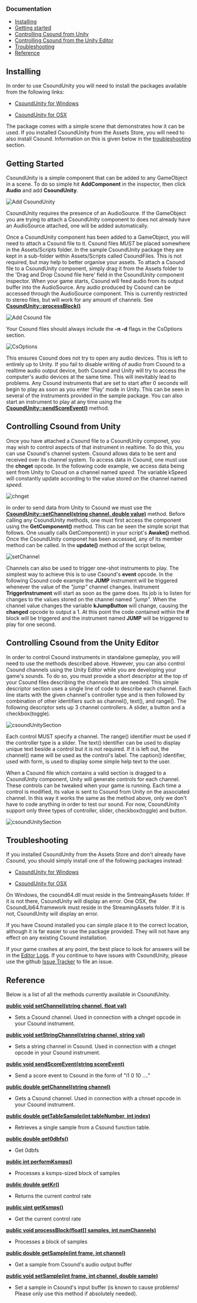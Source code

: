 ### Documentation

-   [Installing](#installing)
-   [Getting started](#getting_started)
-   [Controlling Csound from Unity](#controlling_csound_from_unity)
-   [Controlling Csound from the Unity Editor](#controlling_csound_from_unity_editor)
-   [Troubleshooting](#troubleshooting)
-   [Reference](#reference)

<a name="installing"></a>
## Installing

In order to use CsoundUnity you will need to install the packages available from the following links:

- [CsoundUnity for Windows](https://github.com/rorywalsh/CsoundUnity/releases/download/v2.0/CsoundUnityWin.unitypackage) 

- [CsoundUnity for OSX](https://github.com/rorywalsh/CsoundUnity/releases/download/v2.0/CsoundUnityOSX.unitypackage)

The package comes with a simple scene that demonstrates how it can be used. If you installed CsoundUnity from the Assets Store, you will need to also install Csound. Information on this is given below in the [troubleshooting](#troubleshooting) section.

<a name="getting_started"></a>
## Getting Started

CsoundUnity is a simple component that can be added to any GameObject in a scene. To do so simple hit **AddComponent** in the inspector, then click **Audio** and add **CsoundUnity**.

<img src="http://rorywalsh.github.io/CsoundUnity/images/addCsoundUnityComponent.gif" alt="Add CsoundUnity"/>

CsoundUnity requires the presence of an AudioSource. If the GameObject you are trying to attach a CsoundUnity component to does not already have an AudioSource attached, one will be added automatically. 

Once a CsoundUnity component has been added to a GameObject, you will need to attach a Csound file to it. Csound files *MUST* be placed somewhere in the Assets/Scripts folder. In the sample CsoundUnity package they are kept in a sub-folder within Assets/Scripts called CsoundFiles. This is not required, but may help to better organise your assets. To attach a Csound file to a CsoundUnity component, simply drag it from the Assets folder to the 'Drag and Drop Csound file here' field in the CsoundUnity component inspector. When your game starts, Csound will feed audio from its output buffer into the AudioSource. Any audio produced by Csound can be accessed through the AudioSource component. This is currently restricted to stereo files, but will work for any amount of channels. See [**CsoundUnity::processBlock()**](https://github.com/rorywalsh/CsoundUnity/blob/master/CsoundUnityScripts/CsoundUnity.cs#L130-L161) 

<img src="http://rorywalsh.github.io/CsoundUnity/images/addCsoundFile.gif" alt="Add Csound file"/>

Your Csound files should always include the **-n -d** flags in the CsOptions section. 

<img src="http://rorywalsh.github.io/CsoundUnity/images/CsOptions.png" alt="CsOptions"/>

This ensures Csound does not try to open any audio devices. This is left to entirely up to Unity. If you fail to disable writing of audio from Csound to a realtime audio output device, both Csound and Unity will try to access the computer's audio devices at the same time. This will inevitably lead to problems. Any Csound instruments that are set to start after 0 seconds will begin to play as soon as you enter 'Play' mode in Unity. This can be seen in several of the instruments provided in the sample package. You can also start an instrument to play at any time using the [**CsoundUnity::sendScoreEvent()**](https://github.com/rorywalsh/CsoundUnity/blob/master/CsoundUnityScripts/CsoundUnity.cs#L252-L256) method. 

<a name=controlling_csound_from_unity></a>
## Controlling Csound from Unity 

Once you have attached a Csound file to a CsoundUnity componet, you may wish to control aspects of that instrument in realtime. To do this, you can use Csound's channel system. Csound allows data to be sent and received over its channel system. To access data in Csound, one must use the **chnget** opcode. In the following code example, we access data being sent from Unity to Csoud on a channel named *speed*. The variable kSpeed will constantly update according to the value stored on the channel named *speed*. 

<img src="http://rorywalsh.github.io/CsoundUnity/images/chnget.png" alt="chnget"/>

In order to send data from Unity to Csound we must use the [**CsoundUnity::setChannel(string channel, double value)**](https://github.com/rorywalsh/CsoundUnity/blob/master/CsoundUnityScripts/CsoundUnity.cs#L223-L227) method. Before calling any CsoundUnity methods, one must first access the component using the **GetComponent()** method. This can be seen the simple script that follows. One usually calls GetComponent() in your script's **Awake()** method. Once the CsoundUnity componet has been accessed, any of its member method can be called. In the **update()** method of the script below,     

<img src="http://rorywalsh.github.io/CsoundUnity/images/setChannel.png" alt="setChannel"/>

Channels can also be used to trigger one-shot instruments to play. The simplest way to achieve this is to use Csound's **event** opcode. In the following Csound code example the **JUMP** instrument will be triggered whenever the value of the *"jump"* channel changes. Instrument **TriggerInstrument** will start as soon as the game does. Its job is to listen for changes to the values stored on the channel named *"jump"*. When the channel value changes the variable **kJumpButton** will change, causing the **changed** opcode to output a 1. At this point the code contained within the **if** block will be triggered and the instrument named **JUMP** will be triggered to play for one second. 

<a name=controlling_csound_from_unity_editor></a>
## Controlling Csound from the Unity Editor

In order to control Csound instruments in standalone gameplay, you will need to use the methods described above. However, you can also control Csound channels using the Unity Editor while you are developing your game's sounds. To do so, you must provide a short <CsoundUnity></CsoundUnity> descriptor at the top of your Csound files describing the channels that are needed. This simple descriptor section uses a single line of code to describe each channel. Each line starts with the given channel's controller type and is then followed by combination of other identifiers such as channel(), text(), and range(). The following descriptor sets up 3 channel controllers. A slider, a button and a checkbox(toggle).

<img src="http://rorywalsh.github.io/CsoundUnity/images/csoundUnityDescriptor.png" alt="csoundUnitySection"/>

Each control MUST specify a channel. The range() identifier must be used if the controller type is a slider. The text() identifier can be used to display unique text beside a control but it is not required. If it is left out, the channel() name will be used as the control's label. The caption() identifier, used with form, is used to display some simple help text to the user.

When a Csound file which contains a valid <CsoundUnity> section is dragged to a CsoundUnity component, Unity will generate controls for each channel. These controls can be tweaked when your game is running. Each time a control is modified, its value is sent to Csound from Unity on the associated channel. In this way it works the same as the method above, only we don't have to code anything in order to test our sound. For now, CsoundUnity support only three types of controller, slider, checkbox(toggle) and button. 


<img src="http://rorywalsh.github.io/CsoundUnity/images/csoundUnityDescriptor.gif" alt="csoundUnitySection"/>

<a name=troubleshooting></a>
## Troubleshooting

If you installed CsoundUnity from the Assets Store and don't already have Csound, you should simply install one of the following packages instead:

- [CsoundUnity for Windows](https://github.com/rorywalsh/CsoundUnity/releases/download/v2.0/CsoundUnityWin.unitypackage) 

- [CsoundUnity for OSX](https://github.com/rorywalsh/CsoundUnity/releases/download/v2.0/CsoundUnityOSX.unitypackage)

On Windows, the csound64.dll must reside in the SmtreaingAssets folder. If it is not there, CsoundUnity will display an error. One OSX, the CsoundLib64.framework must reside in the StreamingAssets folder. If it is not, CsoundUnity will display an error. 

If you have Csound installed you can simple place it to the correct location, although it is far easier to use the package provided. They will not have any effect on any existing Csound installation. 

If your game crashes at any point, the best place to look for answers will be in the [Editor Logs](http://docs.unity3d.com/Manual/LogFiles.html). If you continue to have issues with CsoundUnity, please use the github [Issue Tracker](https://github.com/rorywalsh/CsoundUnity/issues) to file an issue. 

<a name=reference></a>
## Reference

Below is a list of all the methods currently available in CsoundUnity. 

[**public void setChannel(string channel, float val)**](https://github.com/rorywalsh/CsoundUnity/blob/master/CsoundUnityScripts/CsoundUnity.cs#L220)

- Sets a Csound channel. Used in connection with a chnget opcode in your Csound instrument.

[**public void setStringChannel(string channel, string val)**](https://github.com/rorywalsh/CsoundUnity/blob/master/CsoundUnityScripts/CsoundUnity.cs#L227)

- Sets a string channel in Csound. Used in connection with a chnget opcode in your Csound instrument.

[**public void sendScoreEvent(string scoreEvent)**](https://github.com/rorywalsh/CsoundUnity/blob/master/CsoundUnityScripts/CsoundUnity.cs#L249)

- Send a score event to Csound in the form of "i1 0 10 ...."

[**public double getChannel(string channel)**](https://github.com/rorywalsh/CsoundUnity/blob/master/CsoundUnityScripts/CsoundUnity.cs#L234)

- Gets a Csound channel. Used in connection with a chnset opcode in your Csound instrument.

[**public double getTableSample(int tableNumber, int index)**](https://github.com/rorywalsh/CsoundUnity/blob/master/CsoundUnityScripts/CsoundUnity.cs#L242)

- Retrieves a single sample from a Csound function table. 

[**public double get0dbfs()**](https://github.com/rorywalsh/CsoundUnity/blob/master/CsoundUnityScripts/CsoundUnity.cs#L195)

- Get 0dbfs

[**public int performKsmps()**](https://github.com/rorywalsh/CsoundUnity/blob/master/CsoundUnityScripts/CsoundUnity.cs#L163)

- Processes a ksmps-sized block of samples

[**public double getKr()**](https://github.com/rorywalsh/CsoundUnity/blob/master/CsoundUnityScripts/CsoundUnity.cs#L107)

- Returns the current control rate

[**public uint getKsmps()**](https://github.com/rorywalsh/CsoundUnity/blob/master/CsoundUnityScripts/CsoundUnity.cs#L171)

- Get the current control rate

[**public void processBlock(float[] samples, int numChannels)**](https://github.com/rorywalsh/CsoundUnity/blob/master/CsoundUnityScripts/CsoundUnity.cs#L127)

- Processes a block of samples

[**public double getSample(int frame, int channel)**](https://github.com/rorywalsh/CsoundUnity/blob/master/CsoundUnityScripts/CsoundUnity.cs#L187)

- Get a sample from Csound's audio output buffer

[**public void setSample(int frame, int channel, double sample)**](https://github.com/rorywalsh/CsoundUnity/blob/master/CsoundUnityScripts/CsoundUnity.cs#L187)

- Set a sample in Csound's input buffer (is known to cause problems! Please only use this method if absolutely needed).	
